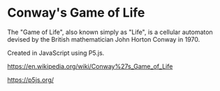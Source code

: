 # Conway's Game of Life

The "Game of Life", also known simply as "Life", is a cellular automaton devised by the British mathematician John Horton Conway in 1970.

Created in JavaScript using P5.js.

https://en.wikipedia.org/wiki/Conway%27s_Game_of_Life

https://p5js.org/
